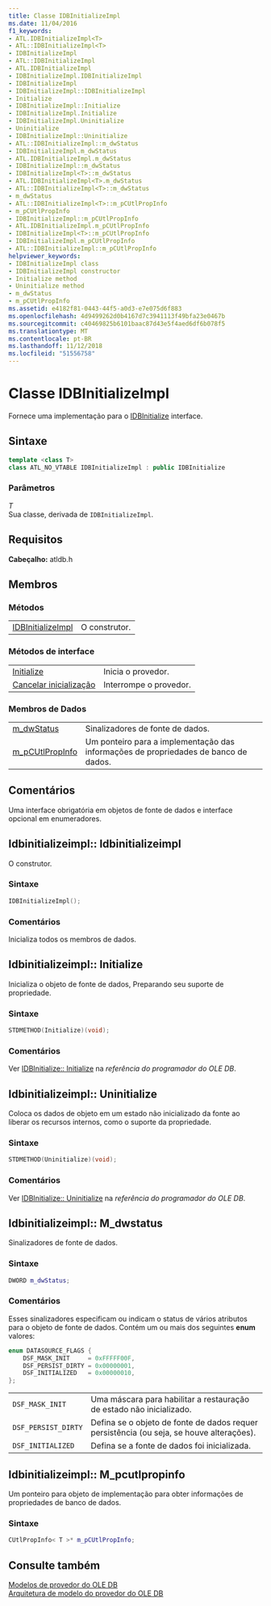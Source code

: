 ```yaml
---
title: Classe IDBInitializeImpl
ms.date: 11/04/2016
f1_keywords:
- ATL.IDBInitializeImpl<T>
- ATL::IDBInitializeImpl<T>
- IDBInitializeImpl
- ATL::IDBInitializeImpl
- ATL.IDBInitializeImpl
- IDBInitializeImpl.IDBInitializeImpl
- IDBInitializeImpl
- IDBInitializeImpl::IDBInitializeImpl
- Initialize
- IDBInitializeImpl::Initialize
- IDBInitializeImpl.Initialize
- IDBInitializeImpl.Uninitialize
- Uninitialize
- IDBInitializeImpl::Uninitialize
- ATL::IDBInitializeImpl::m_dwStatus
- IDBInitializeImpl.m_dwStatus
- ATL.IDBInitializeImpl.m_dwStatus
- IDBInitializeImpl::m_dwStatus
- IDBInitializeImpl<T>::m_dwStatus
- ATL.IDBInitializeImpl<T>.m_dwStatus
- ATL::IDBInitializeImpl<T>::m_dwStatus
- m_dwStatus
- ATL::IDBInitializeImpl<T>::m_pCUtlPropInfo
- m_pCUtlPropInfo
- IDBInitializeImpl::m_pCUtlPropInfo
- ATL.IDBInitializeImpl.m_pCUtlPropInfo
- IDBInitializeImpl<T>::m_pCUtlPropInfo
- IDBInitializeImpl.m_pCUtlPropInfo
- ATL::IDBInitializeImpl::m_pCUtlPropInfo
helpviewer_keywords:
- IDBInitializeImpl class
- IDBInitializeImpl constructor
- Initialize method
- Uninitialize method
- m_dwStatus
- m_pCUtlPropInfo
ms.assetid: e4182f81-0443-44f5-a0d3-e7e075d6f883
ms.openlocfilehash: 4d9499262d0b4167d7c3941113f49bfa23e0467b
ms.sourcegitcommit: c40469825b6101baac87d43e5f4aed6df6b078f5
ms.translationtype: MT
ms.contentlocale: pt-BR
ms.lasthandoff: 11/12/2018
ms.locfileid: "51556758"
---
```

# <a name="idbinitializeimpl-class"></a>Classe IDBInitializeImpl

Fornece uma implementação para o [IDBInitialize](https://docs.microsoft.com/previous-versions/windows/desktop/ms713706(v=vs.85)) interface.

## <a name="syntax"></a>Sintaxe

```cpp
template <class T>
class ATL_NO_VTABLE IDBInitializeImpl : public IDBInitialize
```

### <a name="parameters"></a>Parâmetros

*T*<br/>
Sua classe, derivada de `IDBInitializeImpl`.

## <a name="requirements"></a>Requisitos

**Cabeçalho:** atldb.h

## <a name="members"></a>Membros

### <a name="methods"></a>Métodos

|||
|-|-|
|[IDBInitializeImpl](#idbinitializeimpl)|O construtor.|

### <a name="interface-methods"></a>Métodos de interface

|||
|-|-|
|[Initialize](#initialize)|Inicia o provedor.|
|[Cancelar inicialização](#uninitialize)|Interrompe o provedor.|

### <a name="data-members"></a>Membros de Dados

|||
|-|-|
|[m_dwStatus](#dwstatus)|Sinalizadores de fonte de dados.|
|[m_pCUtlPropInfo](#pcutlpropinfo)|Um ponteiro para a implementação das informações de propriedades de banco de dados.|

## <a name="remarks"></a>Comentários

Uma interface obrigatória em objetos de fonte de dados e interface opcional em enumeradores.

## <a name="idbinitializeimpl"></a> Idbinitializeimpl:: Idbinitializeimpl

O construtor.

### <a name="syntax"></a>Sintaxe

```cpp
IDBInitializeImpl();
```

### <a name="remarks"></a>Comentários

Inicializa todos os membros de dados.

## <a name="initialize"></a> Idbinitializeimpl:: Initialize

Inicializa o objeto de fonte de dados, Preparando seu suporte de propriedade.

### <a name="syntax"></a>Sintaxe

```cpp
STDMETHOD(Initialize)(void);
```

### <a name="remarks"></a>Comentários

Ver [IDBInitialize:: Initialize](https://docs.microsoft.com/previous-versions/windows/desktop/ms718026(v=vs.85)) na *referência do programador do OLE DB*.

## <a name="uninitialize"></a> Idbinitializeimpl:: Uninitialize

Coloca os dados de objeto em um estado não inicializado da fonte ao liberar os recursos internos, como o suporte da propriedade.

### <a name="syntax"></a>Sintaxe

```cpp
STDMETHOD(Uninitialize)(void);
```

### <a name="remarks"></a>Comentários

Ver [IDBInitialize:: Uninitialize](https://docs.microsoft.com/previous-versions/windows/desktop/ms719648(v=vs.85)) na *referência do programador do OLE DB*.

## <a name="dwstatus"></a> Idbinitializeimpl:: M_dwstatus

Sinalizadores de fonte de dados.

### <a name="syntax"></a>Sintaxe

```cpp
DWORD m_dwStatus;
```

### <a name="remarks"></a>Comentários

Esses sinalizadores especificam ou indicam o status de vários atributos para o objeto de fonte de dados. Contém um ou mais dos seguintes **enum** valores:

```cpp
enum DATASOURCE_FLAGS {
    DSF_MASK_INIT     = 0xFFFFF00F,
    DSF_PERSIST_DIRTY = 0x00000001,
    DSF_INITIALIZED   = 0x00000010,
};
```

|||
|-|-|
|`DSF_MASK_INIT`|Uma máscara para habilitar a restauração de estado não inicializado.|
|`DSF_PERSIST_DIRTY`|Defina se o objeto de fonte de dados requer persistência (ou seja, se houve alterações).|
|`DSF_INITIALIZED`|Defina se a fonte de dados foi inicializada.|

## <a name="pcutlpropinfo"></a> Idbinitializeimpl:: M_pcutlpropinfo

Um ponteiro para objeto de implementação para obter informações de propriedades de banco de dados.

### <a name="syntax"></a>Sintaxe

```cpp
CUtlPropInfo< T >* m_pCUtlPropInfo;
```

## <a name="see-also"></a>Consulte também

[Modelos de provedor do OLE DB](../../data/oledb/ole-db-provider-templates-cpp.md)<br/>
[Arquitetura de modelo do provedor do OLE DB](../../data/oledb/ole-db-provider-template-architecture.md)